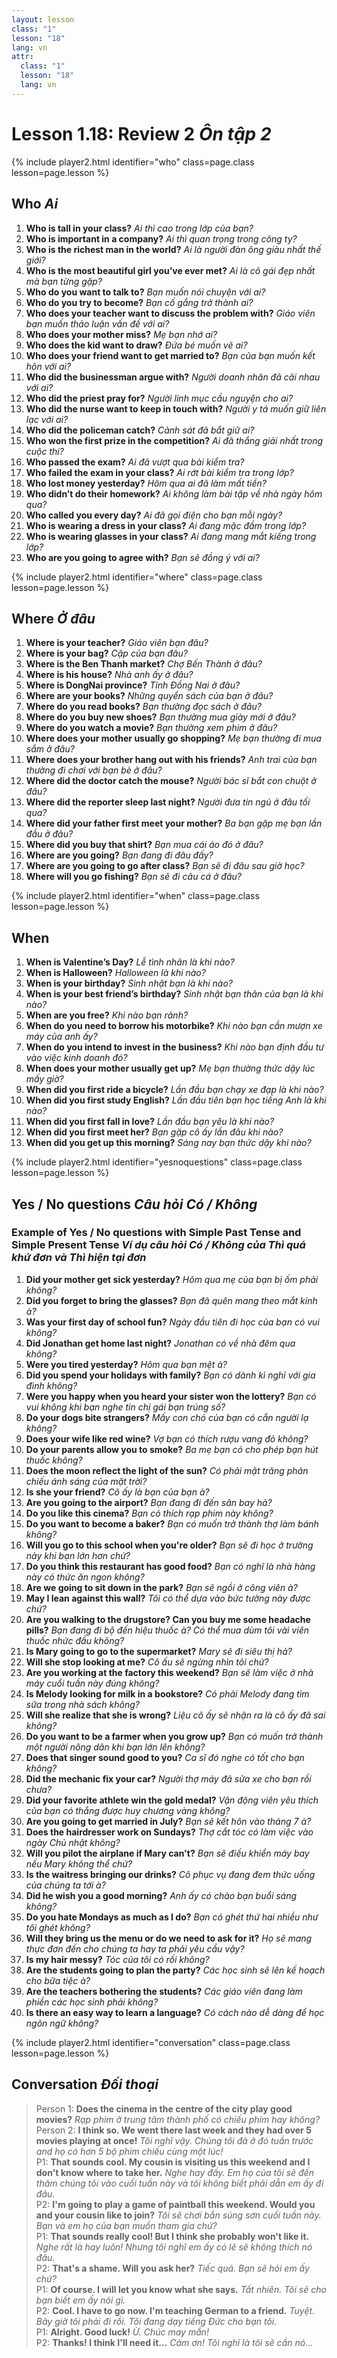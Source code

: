 ```yaml
---
layout: lesson
class: "1"
lesson: "18"
lang: vn
attr:
  class: "1"
  lesson: "18"
  lang: vn
---
```



# Lesson 1.18: Review 2 *Ôn tập 2*

{% include player2.html identifier="who" class=page.class lesson=page.lesson %}

## Who *Ai*
1. **Who is tall in your class?** *Ai thì cao trong lớp của bạn?*
2. **Who is important in a company?** *Ai thì quan trọng trong công ty?*
3. **Who is the richest man in the world?** *Ai là người đàn ông giàu nhất thế giới?*
4. **Who is the most beautiful girl you’ve ever met?** *Ai là cô gái đẹp nhất mà bạn từng gặp?*
5. **Who do you want to talk to?** *Bạn muốn nói chuyện với ai?*
6. **Who do you try to become?** *Bạn cố gắng trở thành ai?*
7. **Who does your teacher want to discuss the problem with?** *Giáo viên bạn muốn thảo luận vấn đề với ai?* 
8. **Who does your mother miss?** *Mẹ bạn nhớ ai?*
9. **Who does the kid want to draw?** *Đứa bé muốn vẽ ai?*
10. **Who does your friend want to get married to?** *Bạn của bạn muốn kết hôn với ai?*
11. **Who did the businessman argue with?** *Người doanh nhân đã cãi nhau với ai?*
12. **Who did the priest pray for?** *Người linh mục cầu nguyện cho ai?*
13. **Who did the nurse want to keep in touch with?** *Người y tá muốn giữ liên lạc với ai?*
14. **Who did the policeman catch?** *Cảnh sát đã bắt giữ ai?*
15. **Who won the first prize in the competition?** *Ai đã thắng giải nhất trong cuộc thi?*
16. **Who passed the exam?** *Ai đã vượt qua bài kiểm tra?*
17. **Who failed the exam in your class?** *Ai rớt bài kiểm tra trong lớp?*
18. **Who lost money yesterday?** *Hôm qua ai đã làm mất tiền?*
19. **Who didn’t do their homework?** *Ai không làm bài tập về nhà ngày hôm qua?*
20. **Who called you every day?** *Ai đã gọi điện cho bạn mỗi ngày?*
21. **Who is wearing a dress in your class?** *Ai đang mặc đầm trong lớp?*
22. **Who is wearing glasses in your class?** *Ai đang mang mắt kiếng trong lớp?*
23. **Who are you going to agree with?** *Bạn sẽ đồng ý với ai?*

{% include player2.html identifier="where" class=page.class lesson=page.lesson %}
## Where *Ở đâu* 
1.   **Where is your teacher?** *Giáo viên bạn đâu?*
2. **Where is your bag?** *Cặp của bạn đâu?*
3.  **Where is the Ben Thanh market?** *Chợ Bến Thành ở đâu?*
4.  **Where is his house?** *Nhà anh ấy ở đâu?*
5.  **Where is DongNai province?** *Tỉnh Đồng Nai ở đâu?*
6.  **Where are your books?** *Những quyển sách của bạn ở đâu?*
7.  **Where do you read books?** *Bạn thường đọc sách ở đâu?*
8.  **Where do you buy new shoes?** *Bạn thường mua giày mới ở đâu?*
9.  **Where do you watch a movie?** *Bạn thường xem phim ở đâu?*
11.  **Where does your mother usually go shopping?** *Mẹ bạn thường đi mua sắm ở đâu?*
12.  **Where does your brother hang out with his friends?** *Anh trai của bạn thường đi chơi với bạn bè ở đâu?*
13.  **Where did the doctor catch the mouse?** *Người bác sĩ bắt con chuột ở đâu?*
14.  **Where did the reporter sleep last night?** *Người đưa tin ngủ ở đâu tối qua?*
15.  **Where did your father first meet your mother?** *Ba bạn gặp mẹ bạn lần đầu ở đâu?*
16.  **Where did you buy that shirt?** *Bạn mua cái áo đó ở đâu?*
17. **Where are you going?** *Bạn đang đi đâu đấy?*
18. **Where are you going to go after class?** *Bạn sẽ đi đâu sau giờ học?*
19. **Where will you go fishing?** *Bạn sẽ đi câu cá ở đâu?*

{% include player2.html identifier="when" class=page.class lesson=page.lesson %}
## When 
1.  **When is Valentine’s Day?** *Lễ tình nhân là khi nào?*
2.  **When is Halloween?** *Halloween là khi nào?*
3.  **When is your birthday?** *Sinh nhật bạn là khi nào?*
4.  **When is your best friend’s birthday?** *Sinh nhật bạn thân của bạn là khi nào?*
5.  **When are you free?** *Khi nào bạn rảnh?*
6.  **When do you need to borrow his motorbike?** *Khi nào bạn cần mượn xe máy của anh ấy?*
7. **When do you intend to invest in the business?** *Khi nào bạn định đầu tư vào việc kinh doanh đó?*
8. **When does your mother usually get up?** *Mẹ bạn thường thức dậy lúc mấy giờ?*
9.  **When did you first ride a bicycle?** *Lần đầu bạn chạy xe đạp là khi nào?* 
10.  **When did you first study English?** *Lần đầu tiên bạn học tiếng Anh là khi nào?*
11.  **When did you first fall in love?** *Lần đầu bạn yêu là khi nào?*
12.  **When did you first meet her?** *Bạn gặp cô ấy lần đâu khi nào?*
13.  **When did you get up this morning?** *Sáng nay bạn thức dậy khi nào?*

{% include player2.html identifier="yesnoquestions" class=page.class lesson=page.lesson %}

## Yes / No questions *Câu hỏi Có / Không*


### Example of Yes / No questions with Simple Past Tense and Simple Present Tense *Ví dụ câu hỏi Có / Không của Thì quá khứ đơn và Thì hiện tại đơn*

1. **Did your mother get sick yesterday?**  *Hôm qua mẹ của bạn bị ốm phải không?*
2. **Did you forget to bring the glasses?**  *Bạn đã quên mang theo mắt kính à?*
3. **Was your first day of school fun?**  *Ngày đầu tiên đi học của bạn có vui không?*
4. **Did Jonathan get home last night?**  *Jonathan có về nhà đêm qua không?*
5. **Were you tired yesterday?**  *Hôm qua bạn mệt à?*
6. **Did you spend your holidays with family?**  *Bạn có dành kì nghỉ với gia đình không?*
7. **Were you happy when you heard your sister won the lottery?**  *Bạn có vui không khi bạn nghe tin chị gái bạn trúng số?*
8. **Do your dogs bite strangers?**  *Mấy con chó của bạn có cắn người lạ không?*
9. **Does your wife like red wine?**  *Vợ bạn có thích rượu vang đỏ không?*
10. **Do your parents allow you to smoke?**  *Ba mẹ bạn có cho phép bạn hút thuốc không?*
11. **Does the moon reflect the light of the sun?**  *Có phải mặt trăng phản chiếu ánh sáng của mặt trời?*
12. **Is she your friend?**  *Cô ấy là bạn của bạn à?*
13. **Are you going to the airport?**  *Bạn đang đi đến sân bay hả?*
14. **Do you like this cinema?**  *Bạn có thích rạp phim này không?*
15. **Do you want to become a baker?**  *Bạn có muốn trở thành thợ làm bánh không?*
16. **Will you go to this school when you're older?**  *Bạn sẽ đi học ở trường này khi bạn lớn hơn chứ?*
17. **Do you think this restaurant has good food?**  *Bạn có nghĩ là nhà hàng này có thức ăn ngon không?*
18. **Are we going to sit down in the park?**  *Bạn sẽ ngồi ở công viên à?*
19. **May I lean against this wall?**  *Tôi có thể dựa vào bức tường này được chứ?*
20. **Are you walking to the drugstore? Can you buy me some headache pills?**  *Bạn đang đi bộ đến hiệu thuốc à? Có thể mua dùm tôi vài viên thuốc nhức đầu không?*
21. **Is Mary going to go to the supermarket?**  *Mary sẽ đi siêu thị hả?*
22. **Will she stop looking at me?**  *Cô ấu sẽ ngừng nhìn tôi chứ?*
23. **Are you working at the factory this weekend?**  *Bạn sẽ làm việc ở nhà máy cuổi tuần này đúng không?*
24. **Is Melody looking for milk in a bookstore?**  *Có phải Melody đang tìm sữa trong nhà sách không?*
25. **Will she realize that she is wrong?**  *Liệu cô ấy sẽ nhận ra là cô ấy đã sai không?*
26. **Do you want to be a farmer when you grow up?**  *Bạn có muốn trở thành một người nông dân khi bạn lớn lên không?*
27. **Does that singer sound good to you?**  *Ca sĩ đó nghe có tốt cho bạn không?*
28. **Did the mechanic fix your car?**  *Người thợ máy đã sửa xe cho bạn rồi chưa?*
29. **Did your favorite athlete win the gold medal?**  *Vận động viên yêu thích của bạn có thắng được huy chương vàng không?*
30. **Are you going to get married in July?**  *Bạn sẽ kết hôn vào tháng 7 à?*
31. **Does the hairdresser work on Sundays?**  *Thợ cắt tóc có làm việc vào ngày Chủ nhật không?*
32. **Will you pilot the airplane if Mary can't?**  *Bạn sẽ điều khiển máy bay nếu Mary không thể chứ?*
33. **Is the waitress bringing our drinks?**  *Cô phục vụ đang đem thức uống của chúng ta tới à?*
34. **Did he wish you a good morning?**  *Anh ấy có chào bạn buổi sáng không?* 
35. **Do you hate Mondays as much as I do?**  *Bạn có ghét thứ hai nhiều như tôi ghét không?*
36. **Will they bring us the menu or do we need to ask for it?**  *Họ sẽ mang thực đơn đến cho chúng ta hay ta phải yêu cầu vậy?*
37. **Is my hair messy?**  *Tóc của tôi có rối không?*
38. **Are the students going to plan the party?**  *Các học sinh sẽ lên kế hoạch cho bữa tiệc à?*
39. **Are the teachers bothering the students?**  *Các giáo viên đang làm phiền các học sinh phải không?*
40. **Is there an easy way to learn a language?**  *Có cách nào dễ dàng để học ngôn ngữ không?*

{% include player2.html identifier="conversation" class=page.class lesson=page.lesson %}

## Conversation *Đối thoại*
> Person 1: **Does the cinema in the centre of the city play good movies?**
*Rạp phim ở trung tâm thành phố có chiếu phim hay không?*  
> Person 2: **I think so. We went there last week and they had over 5 movies playing at once!**
*Tôi nghĩ vậy. Chúng tôi đã ở đó tuần trước and họ có hơn 5 bộ phim chiếu cùng một lúc!*  
> P1: **That sounds cool. My cousin is visiting us this weekend and I don't know where to take her.**
*Nghe hay đấy. Em họ của tôi sẽ đến thăm chúng tôi vào cuối tuần này và tôi không biết phải dẫn em ấy đi đâu.*  
> P2: **I'm going to play a game of paintball this weekend. Would you and your cousin like to join?**
*Tôi sẽ chơi bắn súng sơn cuối tuần này. Bạn và em họ của bạn muốn tham gia chứ?*  
> P1: **That sounds really cool! But I think she probably won't like it.**
*Nghe rất là hay luôn! Nhưng tôi nghĩ em ấy có lẽ sẽ không thích nó đâu.*  
> P2: **That's a shame. Will you ask her?**
*Tiếc quá. Bạn sẽ hỏi em ấy chứ?*  
> P1: **Of course. I will let you know what she says.**
*Tất nhiên. Tôi sẽ cho bạn biết em ấy nói gì.*  
> P2: **Cool. I have to go now. I'm teaching German to a friend.**
*Tuyệt. Bây giờ tôi phải đi rồi. Tôi đang dạy tiếng Đức cho bạn tôi.*  
> P1: **Alright. Good luck!**
*Ừ. Chúc may mắn!*  
> P2: **Thanks! I think I'll need it...**
*Cảm ơn! Tôi nghĩ là tôi sẽ cần nó...*  